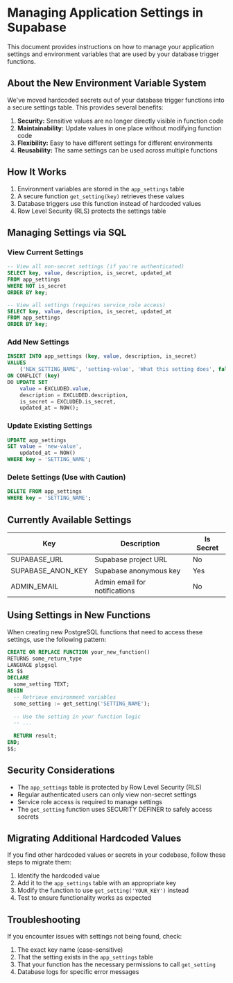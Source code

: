 # Managing Application Settings in Supabase

This document provides instructions on how to manage your application settings and environment variables that are used by your database trigger functions.

## About the New Environment Variable System

We've moved hardcoded secrets out of your database trigger functions into a secure settings table. This provides several benefits:

1. **Security:** Sensitive values are no longer directly visible in function code
2. **Maintainability:** Update values in one place without modifying function code
3. **Flexibility:** Easy to have different settings for different environments
4. **Reusability:** The same settings can be used across multiple functions

## How It Works

1. Environment variables are stored in the `app_settings` table
2. A secure function `get_setting(key)` retrieves these values
3. Database triggers use this function instead of hardcoded values
4. Row Level Security (RLS) protects the settings table

## Managing Settings via SQL

### View Current Settings

```sql
-- View all non-secret settings (if you're authenticated)
SELECT key, value, description, is_secret, updated_at 
FROM app_settings
WHERE NOT is_secret
ORDER BY key;

-- View all settings (requires service_role access)
SELECT key, value, description, is_secret, updated_at 
FROM app_settings
ORDER BY key;
```

### Add New Settings

```sql
INSERT INTO app_settings (key, value, description, is_secret)
VALUES 
    ('NEW_SETTING_NAME', 'setting-value', 'What this setting does', false)
ON CONFLICT (key) 
DO UPDATE SET 
    value = EXCLUDED.value,
    description = EXCLUDED.description,
    is_secret = EXCLUDED.is_secret,
    updated_at = NOW();
```

### Update Existing Settings

```sql
UPDATE app_settings
SET value = 'new-value',
    updated_at = NOW()
WHERE key = 'SETTING_NAME';
```

### Delete Settings (Use with Caution)

```sql
DELETE FROM app_settings
WHERE key = 'SETTING_NAME';
```

## Currently Available Settings

| Key | Description | Is Secret |
|-----|-------------|-----------|
| SUPABASE_URL | Supabase project URL | No |
| SUPABASE_ANON_KEY | Supabase anonymous key | Yes |
| ADMIN_EMAIL | Admin email for notifications | No |

## Using Settings in New Functions

When creating new PostgreSQL functions that need to access these settings, use the following pattern:

```sql
CREATE OR REPLACE FUNCTION your_new_function()
RETURNS some_return_type
LANGUAGE plpgsql
AS $$
DECLARE
  some_setting TEXT;
BEGIN
  -- Retrieve environment variables
  some_setting := get_setting('SETTING_NAME');
  
  -- Use the setting in your function logic
  -- ...
  
  RETURN result;
END;
$$;
```

## Security Considerations

- The `app_settings` table is protected by Row Level Security (RLS)
- Regular authenticated users can only view non-secret settings
- Service role access is required to manage settings
- The `get_setting` function uses SECURITY DEFINER to safely access secrets

## Migrating Additional Hardcoded Values

If you find other hardcoded values or secrets in your codebase, follow these steps to migrate them:

1. Identify the hardcoded value
2. Add it to the `app_settings` table with an appropriate key
3. Modify the function to use `get_setting('YOUR_KEY')` instead
4. Test to ensure functionality works as expected

## Troubleshooting

If you encounter issues with settings not being found, check:

1. The exact key name (case-sensitive)
2. That the setting exists in the `app_settings` table
3. That your function has the necessary permissions to call `get_setting`
4. Database logs for specific error messages
